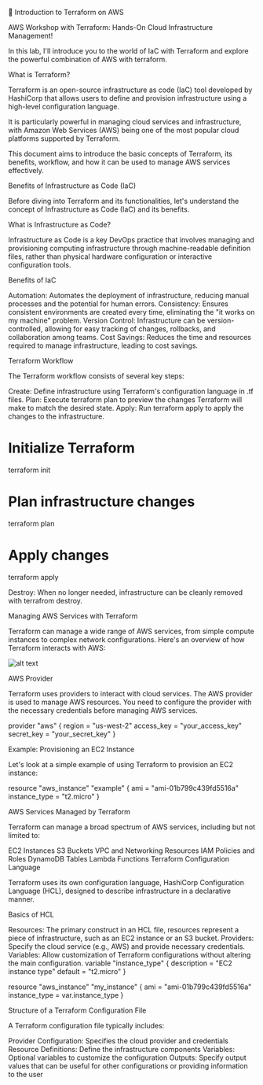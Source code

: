 🚀 Introduction to Terraform on AWS

AWS Workshop with Terraform: Hands-On Cloud Infrastructure Management!

In this lab, I'll introduce you to the world of IaC with Terraform and explore the powerful combination of AWS with terraform.


What is Terraform?

Terraform is an open-source infrastructure as code (IaC) tool developed by HashiCorp that allows users to define and provision infrastructure using a high-level configuration language.

It is particularly powerful in managing cloud services and infrastructure, with Amazon Web Services (AWS) being one of the most popular cloud platforms supported by Terraform.

This document aims to introduce the basic concepts of Terraform, its benefits, workflow, and how it can be used to manage AWS services effectively.

Benefits of Infrastructure as Code (IaC)

Before diving into Terraform and its functionalities, let's understand the concept of Infrastructure as Code (IaC) and its benefits.


What is Infrastructure as Code?

Infrastructure as Code is a key DevOps practice that involves managing and provisioning computing infrastructure through machine-readable definition files, rather than physical hardware configuration or interactive configuration tools.


Benefits of IaC

Automation: Automates the deployment of infrastructure, reducing manual processes and the potential for human errors.
Consistency: Ensures consistent environments are created every time, eliminating the "it works on my machine" problem.
Version Control: Infrastructure can be version-controlled, allowing for easy tracking of changes, rollbacks, and collaboration among teams.
Cost Savings: Reduces the time and resources required to manage infrastructure, leading to cost savings.


Terraform Workflow

The Terraform workflow consists of several key steps:

Create: Define infrastructure using Terraform's configuration language in .tf files.
Plan: Execute terraform plan to preview the changes Terraform will make to match the desired state.
Apply: Run terraform apply to apply the changes to the infrastructure.

# Initialize Terraform
terraform init

# Plan infrastructure changes
terraform plan

# Apply changes
terraform apply

Destroy: When no longer needed, infrastructure can be cleanly removed with terrafrom destroy.


Managing AWS Services with Terraform

Terraform can manage a wide range of AWS services, from simple compute instances to complex network configurations. Here's an overview of how Terraform interacts with AWS:

![alt text](<Screenshot 2024-09-16 at 9.47.19 PM-1.png>)


AWS Provider

Terraform uses providers to interact with cloud services. The AWS provider is used to manage AWS resources. You need to configure the provider with the necessary credentials before managing AWS services.

provider "aws" {
  region     = "us-west-2"
  access_key = "your_access_key"
  secret_key = "your_secret_key"
}

Example: Provisioning an EC2 Instance

Let's look at a simple example of using Terraform to provision an EC2 instance:

resource "aws_instance" "example" {
  ami           = "ami-01b799c439fd5516a"
  instance_type = "t2.micro"
}

AWS Services Managed by Terraform

Terraform can manage a broad spectrum of AWS services, including but not limited to:

EC2 Instances
S3 Buckets
VPC and Networking Resources
IAM Policies and Roles
DynamoDB Tables
Lambda Functions
Terraform Configuration Language

Terraform uses its own configuration language, HashiCorp Configuration Language (HCL), designed to describe infrastructure in a declarative manner.

Basics of HCL

Resources: The primary construct in an HCL file, resources represent a piece of infrastructure, such as an EC2 instance or an S3 bucket.
Providers: Specify the cloud service (e.g., AWS) and provide necessary credentials.
Variables: Allow customization of Terraform configurations without altering the main configuration.
variable "instance_type" {
  description = "EC2 instance type"
  default     = "t2.micro"
}

resource "aws_instance" "my_instance" {
  ami           = "ami-01b799c439fd5516a"
  instance_type = var.instance_type
}

Structure of a Terraform Configuration File

A Terraform configuration file typically includes:

Provider Configuration: Specifies the cloud provider and credentials
Resource Definitions: Define the infrastructure components
Variables: Optional variables to customize the configuration
Outputs: Specify output values that can be useful for other configurations or providing information to the user
